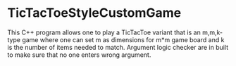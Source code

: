 # TicTacToeStyleCustomGame
This C++ program allows one to play a TicTacToe variant that is an m,m,k-type game where one can set m as dimensions for m*m game board and k is the number of items needed to match. Argument logic checker are in built to make sure that no one enters wrong argument.
